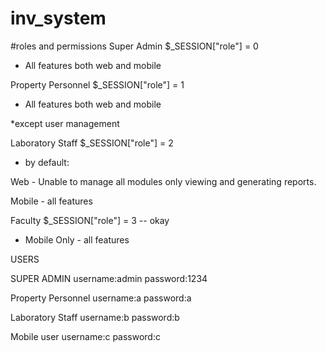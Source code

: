 # inv_system

#roles and permissions
Super Admin $\_SESSION["role"] = 0

- All features both web and mobile

Property Personnel $\_SESSION["role"] = 1

- All features both web and mobile

\*except user management

Laboratory Staff $\_SESSION["role"] = 2

- by default:

Web - Unable to manage all modules only viewing and generating reports.

Mobile - all features

Faculty $\_SESSION["role"] = 3 -- okay

- Mobile Only - all features

USERS

SUPER ADMIN
username:admin password:1234

Property Personnel
username:a password:a

Laboratory Staff
username:b password:b

Mobile user
username:c password:c
